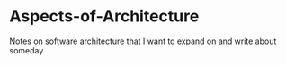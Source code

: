 # Aspects-of-Architecture
Notes on software architecture that I want to expand on and write about someday
